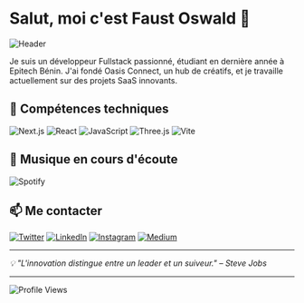 # Salut, moi c'est Faust Oswald 👋

![Header](https://your-image-url.com/header-image.png)

Je suis un développeur Fullstack passionné, étudiant en dernière année à Epitech Bénin. J'ai fondé Oasis Connect, un hub de créatifs, et je travaille actuellement sur des projets SaaS innovants.

## 🌱 Compétences techniques

![Next.js](https://img.shields.io/badge/Next.js-000000?style=for-the-badge&logo=next.js&logoColor=white)
![React](https://img.shields.io/badge/React-20232A?style=for-the-badge&logo=react&logoColor=61DAFB)
![JavaScript](https://img.shields.io/badge/JavaScript-323330?style=for-the-badge&logo=javascript&logoColor=F7DF1E)
![Three.js](https://img.shields.io/badge/Three.js-000000?style=for-the-badge&logo=three.js&logoColor=white)
![Vite](https://img.shields.io/badge/Vite-646CFF?style=for-the-badge&logo=vite&logoColor=white)


## 🎵 Musique en cours d'écoute

![Spotify](https://novatorem.vercel.app/api/spotify)

## 📫 Me contacter

[![Twitter](https://img.shields.io/badge/Twitter-1DA1F2?style=for-the-badge&logo=twitter&logoColor=white)](https://twitter.com/oswaldfaust2)
[![LinkedIn](https://img.shields.io/badge/LinkedIn-0077B5?style=for-the-badge&logo=linkedin&logoColor=white)](https://linkedin.com/in/faust-oswald)
[![Instagram](https://img.shields.io/badge/Instagram-E4405F?style=for-the-badge&logo=instagram&logoColor=white)](https://instagram.com/faustoswald)
[![Medium](https://img.shields.io/badge/Medium-12100E?style=for-the-badge&logo=medium&logoColor=white)](https://medium.com/@faustoswald)

---

*💡 "L'innovation distingue entre un leader et un suiveur." – Steve Jobs*

---

![Profile Views](https://komarev.com/ghpvc/?username=oswald-faust&label=Profile%20views&color=0e75b6&style=flat)
